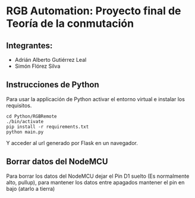 # RGB Automation: Proyecto final de Teoría de la conmutación

## Integrantes:  
- Adrián Alberto Gutiérrez Leal  
- Simón Flórez Silva 

## Instrucciones de Python
Para usar la applicación de Python activar el entorno virtual e instalar los requisitos.  

` cd Python/RGBRemote `  
` ./bin/activate `  
` pip install -r requirements.txt `  
` python main.py `

Y acceder al url generado por Flask en un navegador.  

## Borrar datos del NodeMCU  
Para borrar los datos del NodeMCU dejar el Pin D1 suelto (Es normalmente alto, pullup), para mantener los datos entre apagados mantener el pin en bajo (atarlo a tierra)
